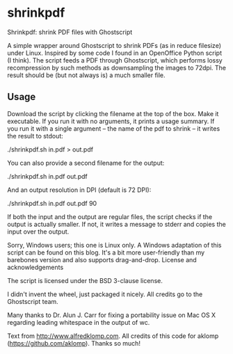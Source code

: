 # shrinkpdf
Shrinkpdf: shrink PDF files with Ghostscript

A simple wrapper around Ghostscript to shrink PDFs (as in reduce filesize) under Linux. Inspired by some code I found in an OpenOffice Python script (I think). The script feeds a PDF through Ghostscript, which performs lossy recompression by such methods as downsampling the images to 72dpi. The result should be (but not always is) a much smaller file.

Usage
---

Download the script by clicking the filename at the top of the box. Make it executable. If you run it with no arguments, it prints a usage summary. If you run it with a single argument – the name of the pdf to shrink – it writes the result to stdout:

./shrinkpdf.sh in.pdf > out.pdf

You can also provide a second filename for the output:

./shrinkpdf.sh in.pdf out.pdf

And an output resolution in DPI (default is 72 DPI):

./shrinkpdf.sh in.pdf out.pdf 90

If both the input and the output are regular files, the script checks if the output is actually smaller. If not, it writes a message to stderr and copies the input over the output.

Sorry, Windows users; this one is Linux only. A Windows adaptation of this script can be found on this blog. It's a bit more user-friendly than my barebones version and also supports drag-and-drop.
License and acknowledgements

The script is licensed under the BSD 3-clause license.

I didn't invent the wheel, just packaged it nicely. All credits go to the Ghostscript team.

Many thanks to Dr. Alun J. Carr for fixing a portability issue on Mac OS X regarding leading whitespace in the output of wc.

Text from http://www.alfredklomp.com.
All credits of this code for aklomp (https://github.com/aklomp).
Thanks so much!
